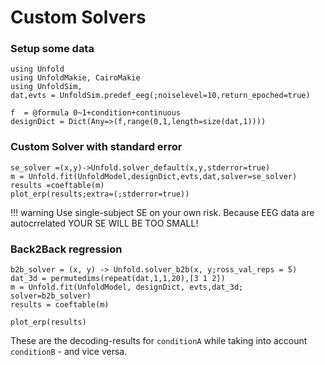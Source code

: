 # Custom Solvers

### Setup some data

```@Example main
using Unfold
using UnfoldMakie, CairoMakie
using UnfoldSim,
dat,evts = UnfoldSim.predef_eeg(;noiselevel=10,return_epoched=true)

f  = @formula 0~1+condition+continuous
designDict = Dict(Any=>(f,range(0,1,length=size(dat,1))))

```

### Custom Solver with standard error
```@Example main
se_solver =(x,y)->Unfold.solver_default(x,y,stderror=true)
m = Unfold.fit(UnfoldModel,designDict,evts,dat,solver=se_solver)
results =coeftable(m)
plot_erp(results;extra=(;stderror=true))
```
!!! warning
    Use single-subject SE on your own risk. Because EEG data are autocrrelated YOUR SE WILL BE TOO SMALL!

### Back2Back regression
```@Example main
b2b_solver = (x, y) -> Unfold.solver_b2b(x, y;ross_val_reps = 5)
dat_3d = permutedims(repeat(dat,1,1,20),[3 1 2])
m = Unfold.fit(UnfoldModel, designDict, evts,dat_3d; solver=b2b_solver)
results = coeftable(m)

plot_erp(results)
```
These are the decoding-results for `conditionA` while taking into account `conditionB` - and vice versa. 


